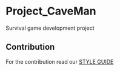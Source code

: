 # Project_CaveMan
 Survival game development project

## Contribution

For the contribution read our [STYLE GUIDE](./STYLE_GUIDE.md)
